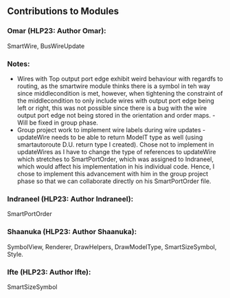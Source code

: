 ## Contributions to Modules

### **Omar (HLP23: Author Omar):** 
SmartWire, BusWireUpdate 
 
### Notes: ###
- Wires with Top output port edge exhibit weird behaviour with regardfs to routing, as the smartwire module thinks there is a symbol in teh way since middlecondition is met, however, when tightening the constraint of the middlecondition to only include wires with output port edge being left or right, this was not possible since there is a bug with the wire output port edge not being stored in the orientation and order maps. - Will be fixed in group phase.
- Group project work to implement wire labels during wire updates - updateWire needs to be able to return ModelT type as well (using smartautoroute D.U. return type I created). Chose not to implement in updateWires as I have to change the type of references to updateWire which stretches to SmartPortOrder, which was assigned to Indraneel, which would affect his implementation in his individual code. Hence, I chose to implement this advancement with him in the group project phase so that we can collaborate directly on his SmartPortOrder file.

### **Indraneel (HLP23: Author Indraneel):** 
SmartPortOrder

### **Shaanuka (HLP23: Author Shaanuka):** 
SymbolView, Renderer, DrawHelpers, DrawModelType, SmartSizeSymbol, Style.

### **Ifte (HLP23: Author Ifte):** 
SmartSizeSymbol

